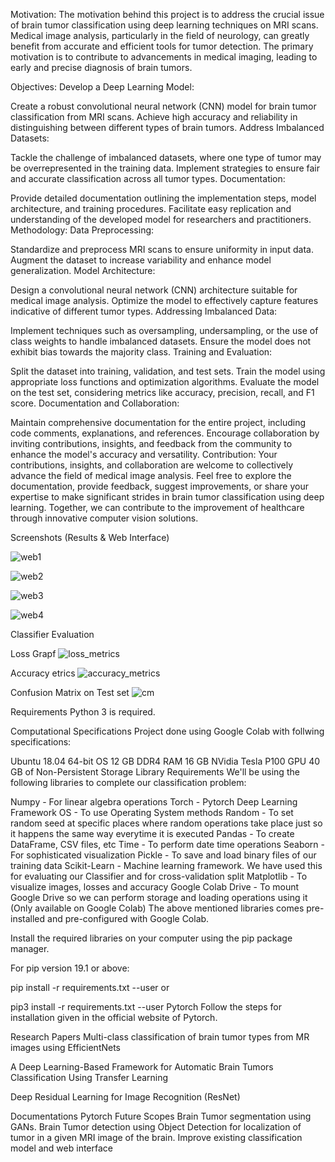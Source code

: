 Motivation:
The motivation behind this project is to address the crucial issue of brain tumor classification using deep learning techniques on MRI scans. Medical image analysis, particularly in the field of neurology, can greatly benefit from accurate and efficient tools for tumor detection. The primary motivation is to contribute to advancements in medical imaging, leading to early and precise diagnosis of brain tumors.

Objectives:
Develop a Deep Learning Model:

Create a robust convolutional neural network (CNN) model for brain tumor classification from MRI scans.
Achieve high accuracy and reliability in distinguishing between different types of brain tumors.
Address Imbalanced Datasets:

Tackle the challenge of imbalanced datasets, where one type of tumor may be overrepresented in the training data.
Implement strategies to ensure fair and accurate classification across all tumor types.
Documentation:

Provide detailed documentation outlining the implementation steps, model architecture, and training procedures.
Facilitate easy replication and understanding of the developed model for researchers and practitioners.
Methodology:
Data Preprocessing:

Standardize and preprocess MRI scans to ensure uniformity in input data.
Augment the dataset to increase variability and enhance model generalization.
Model Architecture:

Design a convolutional neural network (CNN) architecture suitable for medical image analysis.
Optimize the model to effectively capture features indicative of different tumor types.
Addressing Imbalanced Data:

Implement techniques such as oversampling, undersampling, or the use of class weights to handle imbalanced datasets.
Ensure the model does not exhibit bias towards the majority class.
Training and Evaluation:

Split the dataset into training, validation, and test sets.
Train the model using appropriate loss functions and optimization algorithms.
Evaluate the model on the test set, considering metrics like accuracy, precision, recall, and F1 score.
Documentation and Collaboration:

Maintain comprehensive documentation for the entire project, including code comments, explanations, and references.
Encourage collaboration by inviting contributions, insights, and feedback from the community to enhance the model's accuracy and versatility.
Contribution:
Your contributions, insights, and collaboration are welcome to collectively advance the field of medical image analysis. Feel free to explore the documentation, provide feedback, suggest improvements, or share your expertise to make significant strides in brain tumor classification using deep learning. Together, we can contribute to the improvement of healthcare through innovative computer vision solutions.






Screenshots (Results & Web Interface)

![web1](https://github.com/jayd-bit/multi-class-brain-tumor-classification_CNN/assets/132098211/5f560076-b272-4f80-9768-032895bf1674)

![web2](https://github.com/jayd-bit/multi-class-brain-tumor-classification_CNN/assets/132098211/779f6476-ef39-4a1d-8aff-5a1bcd7981a4)

![web3](https://github.com/jayd-bit/multi-class-brain-tumor-classification_CNN/assets/132098211/79f4eccd-be36-4b76-ae07-8335b89609c6)

![web4](https://github.com/jayd-bit/multi-class-brain-tumor-classification_CNN/assets/132098211/38236121-956c-4116-854b-fb71f9b5068a)

Classifier Evaluation

Loss Grapf
![loss_metrics](https://github.com/jayd-bit/multi-class-brain-tumor-classification_CNN/assets/132098211/cf453ded-0a60-43a9-839d-d3558e569e49)

Accuracy etrics
![accuracy_metrics](https://github.com/jayd-bit/multi-class-brain-tumor-classification_CNN/assets/132098211/c4221dc7-8421-4c48-8247-bb00860935eb)

Confusion Matrix on Test set
![cm](https://github.com/jayd-bit/multi-class-brain-tumor-classification_CNN/assets/132098211/0f47985b-745a-4945-9818-dbc25beeeb3b)

Requirements
Python 3 is required.

Computational Specifications
Project done using Google Colab with follwing specifications:

Ubuntu 18.04 64-bit OS
12 GB DDR4 RAM
16 GB NVidia Tesla P100 GPU
40 GB of Non-Persistent Storage
Library Requirements
We'll be using the following libraries to complete our classification problem:

Numpy - For linear algebra operations
Torch - Pytorch Deep Learning Framework
OS - To use Operating System methods
Random - To set random seed at specific places where random operations take place just so it happens the same way everytime it is executed
Pandas - To create DataFrame, CSV files, etc
Time - To perform date time operations
Seaborn - For sophisticated visualization
Pickle - To save and load binary files of our training data
Scikit-Learn - Machine learning framework. We have used this for evaluating our Classifier and for cross-validation split
Matplotlib - To visualize images, losses and accuracy
Google Colab Drive - To mount Google Drive so we can perform storage and loading operations using it (Only available on Google Colab)
The above mentioned libraries comes pre-installed and pre-configured with Google Colab.

Install the required libraries on your computer using the pip package manager.

For pip version 19.1 or above:

pip install -r requirements.txt --user
or

pip3 install -r requirements.txt --user
Pytorch
Follow the steps for installation given in the official website of Pytorch.

Research Papers
Multi-class classification of brain tumor types from MR images using EfficientNets

A Deep Learning-Based Framework for Automatic Brain Tumors Classification Using Transfer Learning

Deep Residual Learning for Image Recognition (ResNet)

Documentations
Pytorch
Future Scopes
Brain Tumor segmentation using GANs.
Brain Tumor detection using Object Detection for localization of tumor in a given MRI image of the brain.
Improve existing classification model and web interface
